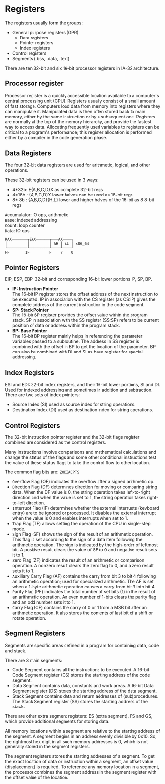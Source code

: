# Registers

The registers usually form the groups:
- General purpose registers (GPR)
  - Data registers
  - Pointer registers
  - Index registers
- Control registers
- Segments (.bss, .data, .text)

There are ten 32-bit and six 16-bit processor registers in IA-32 architecture.

## Processor register
Processor register is a quickly accessible location available to a computer's central processing unit (CPU). Registers usually consist of a small amount of fast storage. Computers load data from memory into registers where they can manipulate it. Manipulated data is then often stored back to main memory, either by the same instruction or by a subsequent one. Registers are normally at the top of the memory hierarchy, and provide the fastest way to access data. Allocating frequently used variables to registers can be critical to a program's performance; this register allocation is performed either by a compiler in the code generation phase.



## Data Registers
The four 32-bit data registers are used for arithmetic, logical, and other operations.

These 32-bit registers can be used in 3 ways:
- 4*32b: E{A,B,C,D}X as complete 32-bit regs
- 4*16b : {A,B,C,D}X lower halves can be used as 16-bit regs
- 8* 8b : {A,B,C,D}{H,L} lower and higher halves of the 16-bit as 8 8-bit regs

`A`ccumulator: IO ops, arithmetic  
`B`ase: indexed addressing  
`C`ount: loop counter  
`D`ata: IO ops  

```
RAX───────┬EAX──────┬───AX────┐
│         │         │ AH │ AL │ x86_64
└─────────└─────────┴────┴────┘
FF       1F         F    7    0
```

## Pointer Registers

EIP, ESP, EBP: 32-bit and corresponding 16-bit lower portions IP, SP, BP.

- __IP: Instruction Pointer__  
The 16-bit IP register stores the offset address of the next instruction to be executed. IP in association with the CS register (as CS:IP) gives the complete address of the current instruction in the code segment.
- __SP: Stack Pointer__   
The 16-bit SP register provides the offset value within the program stack. SP in association with the SS register (SS:SP) refers to be current position of data or address within the program stack.
- __BP: Base Pointer__   
The 16-bit BP register mainly helps in referencing the parameter variables passed to a subroutine. The address in SS register is combined with the offset in BP to get the location of the parameter. BP can also be combined with DI and SI as base register for special addressing.


## Index Registers

ESI and EDI: 32-bit index registers, and their 16-bit lower portions, SI and DI.
Used for indexed addressing and sometimes in addition and subtraction.  
There are two sets of index pointers:
- Source Index (SI) used as source index for string operations.
- Destination Index (DI) used as destination index for string operations.


## Control Registers
The 32-bit instruction pointer register and the 32-bit flags register combined are considered as the control registers.

Many instructions involve comparisons and mathematical calculations and change the status of the flags and some other conditional instructions test the value of these status flags to take the control flow to other location.

The common flag bits are: `ZODIACPTS`
- `O`verflow Flag (OF) indicates the overflow after a signed arithmetic op.
- `D`irection Flag (DF) determines direction for moving or comparing string data. When the DF value is 0, the string operation takes left-to-right direction and when the value is set to 1, the string operation takes right-to-left direction.
- `I`nterrupt Flag (IF) determines whether the external interrupts (keyboard entry) are to be ignored or processed. It disables the external interrupt when the value is 0 and enables interrupts when set to 1.
- `T`rap Flag (TF) allows setting the operation of the CPU in single-step mode. 
- `S`ign Flag (SF) shows the sign of the result of an arithmetic operation. This flag is set according to the sign of a data item following the arithmetic operation. The sign is indicated by the high-order of leftmost bit. A positive result clears the value of SF to 0 and negative result sets it to 1.
- `Z`ero Flag (ZF) indicates the result of an arithmetic or comparison operation. A nonzero result clears the zero flag to 0, and a zero result sets it to 1.
- `A`uxiliary Carry Flag (AF) contains the carry from bit 3 to bit 4 following an arithmetic operation; used for specialized arithmetic. The AF is set when a 1-byte arithmetic operation causes a carry from bit 3 into bit 4.
- `P`arity Flag (PF) indicates the total number of set bits (1) in the result of an arithmetic operation. An even number of 1-bits clears the parity flag and an odd number sets it to 1.
- `C`arry Flag (CF) contains the carry of 0 or 1 from a MSB bit after an arithmetic operation. It also stores the contents of last bit of a shift or rotate operation.


## Segment Registers
Segments are specific areas defined in a program for containing data, code and stack.

There are 3 main segments:
- Code Segment contains all the instructions to be executed. A 16-bit Code Segment register (CS) stores the starting address of the code segment.
- Data Segment contains data, constants and work areas. A 16-bit Data Segment register (DS) stores the starting address of the data segment.
- Stack Segment contains data and return addresses of (sub)procedures. The Stack Segment register (SS) stores the starting address of the stack.

There are other extra segment registers: ES (extra segment), FS and GS, which provide additional segments for storing data.

All memory locations within a segment are relative to the starting address of the segment. A segment begins in an address evenly divisible by 0x10. So, the rightmost hex digit in all such memory addresses is 0, which is not generally stored in the segment registers.

The segment registers stores the starting addresses of a segment. To get the exact location of data or instruction within a segment, an offset value (displacement) is required. To reference any memory location in a segment, the processor combines the segment address in the segment register with the offset value of the location.
